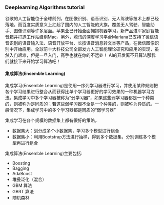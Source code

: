 ### Deeplearning Algorithms tutorial
谷歌的人工智能位于全球前列，在图像识别、语音识别、无人驾驶等技术上都已经落地。而百度实质意义上扛起了国内的人工智能的大旗，覆盖无人驾驶、智能助手、图像识别等许多层面。苹果业已开始全面拥抱机器学习，新产品进军家庭智能音箱并打造工作站级别Mac。另外，腾讯的深度学习平台Mariana已支持了微信语音识别的语音输入法、语音开放平台、长按语音消息转文本等产品，在微信图像识别中开始应用。全球前十大科技公司全部发力人工智能理论研究和应用的实现，虽然入门艰难，但是一旦入门，高手也就在你的不远处！
AI的开发离不开算法那我们就接下来开始学习算法吧！

#### 集成算法(Ensemble Learning)

集成学习(Ensemble Learning)是使用一序列学习器进行学习，并使用某种规则把各个学习结果进行整合从而获得比单个学习器更好的学习效果的一种机器学习方法。集成学习中多个学习器被称为“弱学习器”，如果这些弱学习器都是一个种类的，则被称为是同质的；若这些弱学习器不全是一个种类的，则被称为异质的。一般情况下，集成学习中的多个学习器都是同质的“弱学习器”

集成学习在各个规模的数据集上都有很好的策略。

* 数据集大：划分成多个小数据集，学习多个模型进行组合
* 数据集小：利用Bootstrap方法进行抽样，得到多个数据集，分别训练多个模型再进行组合

集成算法(Ensemble Learning)主要包括:

* Boosting
* Bagging
* AdaBoost
* 堆叠泛化（混合）
* GBM 算法
* GBRT 算法
* 随机森林

